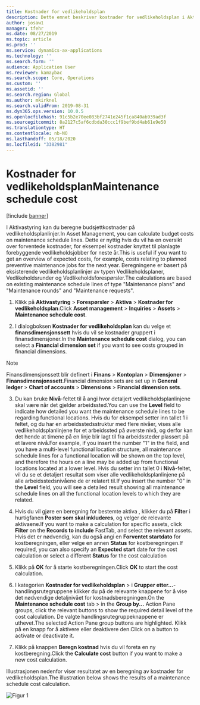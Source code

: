 ```yaml
---
title: Kostnader for vedlikeholdsplan
description: Dette emnet beskriver kostnader for vedlikeholdsplan i Aktivastyring.
author: josaw1
manager: tfehr
ms.date: 08/27/2019
ms.topic: article
ms.prod: ''
ms.service: dynamics-ax-applications
ms.technology: ''
ms.search.form: ''
audience: Application User
ms.reviewer: kamaybac
ms.search.scope: Core, Operations
ms.custom: ''
ms.assetid: ''
ms.search.region: Global
ms.author: mkirknel
ms.search.validFrom: 2019-08-31
ms.dyn365.ops.version: 10.0.5
ms.openlocfilehash: 91c5b2e70ee083bf2741e245f1ca840ab939ad3f
ms.sourcegitcommit: 8a2127c5af6cdbda30ccc1f9bef9bd4ab61e9e50
ms.translationtype: HT
ms.contentlocale: nb-NO
ms.lasthandoff: 05/18/2020
ms.locfileid: "3382981"
---
```

# <a name="maintenance-schedule-cost"></a><span data-ttu-id="ae2a5-103">Kostnader for vedlikeholdsplan</span><span class="sxs-lookup"><span data-stu-id="ae2a5-103">Maintenance schedule cost</span></span>

[!include [banner](../../includes/banner.md)]

 

<span data-ttu-id="ae2a5-104">I Aktivastyring kan du beregne budsjettkostnader på vedlikeholdsplanlinjer.</span><span class="sxs-lookup"><span data-stu-id="ae2a5-104">In Asset Management, you can calculate budget costs on maintenance schedule lines.</span></span> <span data-ttu-id="ae2a5-105">Dette er nyttig hvis du vil ha en oversikt over forventede kostnader, for eksempel kostnader knyttet til planlagte forebyggende vedlikeholdsjobber for neste år.</span><span class="sxs-lookup"><span data-stu-id="ae2a5-105">This is useful if you want to get an overview of expected costs, for example, costs relating to planned preventive maintenance jobs for the next year.</span></span> <span data-ttu-id="ae2a5-106">Beregningene er basert på eksisterende vedlikeholdsplanlinjer av typen Vedlikeholdsplaner, Vedlikeholdsrunder og Vedlikeholdsforespørsler.</span><span class="sxs-lookup"><span data-stu-id="ae2a5-106">The calculations are based on existing maintenance schedule lines of type "Maintenance plans" and "Maintenance rounds" and "Maintenance requests".</span></span>

1. <span data-ttu-id="ae2a5-107">Klikk på **Aktivastyring** > **Forespørsler** > **Aktiva** > **Kostnader for vedlikeholdsplan**.</span><span class="sxs-lookup"><span data-stu-id="ae2a5-107">Click **Asset management** > **Inquiries** > **Assets** > **Maintenance schedule cost**.</span></span>

2. <span data-ttu-id="ae2a5-108">I dialogboksen **Kostnader for vedlikeholdsplan** kan du velge et **finansdimensjonssett** hvis du vil se kostnader gruppert i finansdimensjoner.</span><span class="sxs-lookup"><span data-stu-id="ae2a5-108">In the **Maintenance schedule cost** dialog, you can select a **Financial dimension set** if you want to see costs grouped in financial dimensions.</span></span>

>[!NOTE]
><span data-ttu-id="ae2a5-109">Finansdimensjonssett blir definert i **Finans** > **Kontoplan** > **Dimensjoner** > **Finansdimensjonssett**.</span><span class="sxs-lookup"><span data-stu-id="ae2a5-109">Financial dimension sets are set up in **General ledger** > **Chart of accounts** > **Dimensions** > **Financial dimension sets**.</span></span>

3. <span data-ttu-id="ae2a5-110">Du kan bruke **Nivå**-feltet til å angi hvor detaljert vedlikeholdsplanlinjene skal være når det gjelder arbeidssted.</span><span class="sxs-lookup"><span data-stu-id="ae2a5-110">You can use the **Level** field to indicate how detailed you want the maintenance schedule lines to be regarding functional locations.</span></span> <span data-ttu-id="ae2a5-111">Hvis du for eksempel setter inn tallet 1 i feltet, og du har en arbeidsstedsstruktur med flere nivåer, vises alle vedlikeholdsplanlinjene for et arbeidssted på øverste nivå, og derfor kan det hende at timene på en linje blir lagt til fra arbeidssteder plassert på et lavere nivå.</span><span class="sxs-lookup"><span data-stu-id="ae2a5-111">For example, if you insert the number "1" in the field, and you have a multi-level functional location structure, all maintenance schedule lines for a functional location will be shown on the top level, and therefore the hours on a line may be added up from functional locations located at a lower level.</span></span> <span data-ttu-id="ae2a5-112">Hvis du setter inn tallet 0 i **Nivå**-feltet, vil du se et detaljert resultat som viser alle vedlikeholdsplanlinjene på alle arbeidsstedsnivåene de er relatert til.</span><span class="sxs-lookup"><span data-stu-id="ae2a5-112">If you insert the number "0" in the **Level** field, you will see a detailed result showing all maintenance schedule lines on all the functional location levels to which they are related.</span></span>

4. <span data-ttu-id="ae2a5-113">Hvis du vil gjøre en beregning for bestemte aktiva , klikker du på **Filter** i hurtigfanen **Poster som skal inkluderes**, og velger de relevante aktivaene.</span><span class="sxs-lookup"><span data-stu-id="ae2a5-113">If you want to make a calculation for specific assets, click **Filter** on the **Records to include** FastTab, and select the relevant assets.</span></span> <span data-ttu-id="ae2a5-114">Hvis det er nødvendig, kan du også angi en **Forventet startdato** for kostberegningen, eller velge en annen **Status** for kostberegningen.</span><span class="sxs-lookup"><span data-stu-id="ae2a5-114">If required, you can also specify an **Expected start** date for the cost calculation or select a different **Status** for the cost calculation</span></span>

5. <span data-ttu-id="ae2a5-115">Klikk på **OK** for å starte kostberegningen.</span><span class="sxs-lookup"><span data-stu-id="ae2a5-115">Click **OK** to start the cost calculation.</span></span>

6. <span data-ttu-id="ae2a5-116">I kategorien **Kostnader for vedlikeholdsplan** > i **Grupper etter...**-handlingsrutegruppene klikker du på de relevante knappene for å vise det nødvendige detaljnivået for kostnadsberegningen.</span><span class="sxs-lookup"><span data-stu-id="ae2a5-116">On the **Maintenance schedule cost** tab > in the **Group by...** Action Pane groups, click the relevant buttons to show the required detail level of the cost calculation.</span></span> <span data-ttu-id="ae2a5-117">De valgte handlingsrutegruppeknappene er uthevet.</span><span class="sxs-lookup"><span data-stu-id="ae2a5-117">The selected Action Pane group buttons are highlighted.</span></span> <span data-ttu-id="ae2a5-118">Klikk på en knapp for å aktivere eller deaktivere den.</span><span class="sxs-lookup"><span data-stu-id="ae2a5-118">Click on a button to activate or deactivate it.</span></span>

7. <span data-ttu-id="ae2a5-119">Klikk på knappen **Beregn kostnad** hvis du vil foreta en ny kostberegning.</span><span class="sxs-lookup"><span data-stu-id="ae2a5-119">Click the **Calculate cost** button if you want to make a new cost calculation.</span></span>

<span data-ttu-id="ae2a5-120">Illustrasjonen nedenfor viser resultatet av en beregning av kostnader for vedlikeholdsplan.</span><span class="sxs-lookup"><span data-stu-id="ae2a5-120">The illustration below shows the results of a maintenance schedule cost calculation.</span></span>

![Figur 1](media/17-preventive-maintenance.png)

